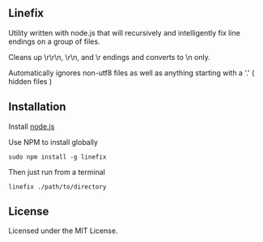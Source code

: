 ## Linefix

Utility written with node.js that will recursively and intelligently fix line endings on a group of files.

Cleans up \r\r\n, \r\n, and \r endings and converts to \n only.

Automatically ignores non-utf8 files as well as anything starting with a '.' ( hidden files )

## Installation

Install [node.js](http://nodejs.org)

Use NPM to install globally

	sudo npm install -g linefix

Then just run from a terminal

	linefix ./path/to/directory

## License

Licensed under the MIT License.